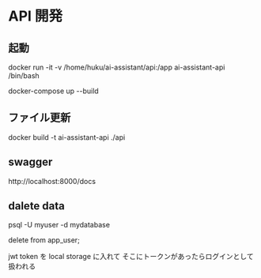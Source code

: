 # API 開発

## 起動

docker run -it -v /home/huku/ai-assistant/api:/app ai-assistant-api /bin/bash

docker-compose up --build

## ファイル更新

docker build -t ai-assistant-api ./api

## swagger

http://localhost:8000/docs

## dalete data

psql -U myuser -d mydatabase

delete from app_user;

jwt token を local storage に入れて
そこにトークンがあったらログインとして扱われる
